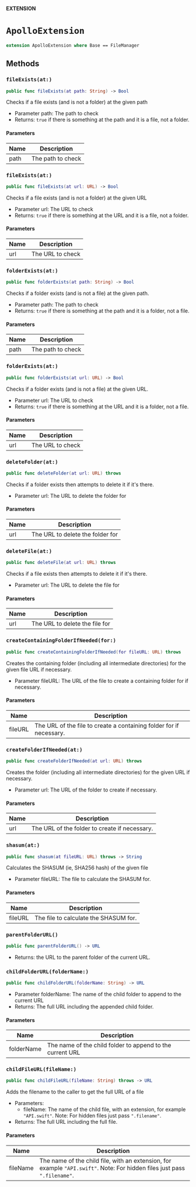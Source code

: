 **EXTENSION**

# `ApolloExtension`
```swift
extension ApolloExtension where Base == FileManager
```

## Methods
### `fileExists(at:)`

```swift
public func fileExists(at path: String) -> Bool
```

Checks if a file exists (and is not a folder) at the given path

- Parameter path: The path to check
- Returns: `true` if there is something at the path and it is a file, not a folder.

#### Parameters

| Name | Description |
| ---- | ----------- |
| path | The path to check |

### `fileExists(at:)`

```swift
public func fileExists(at url: URL) -> Bool
```

Checks if a file exists (and is not a folder) at the given URL

- Parameter url: The URL to check
- Returns: `true` if there is something at the URL and it is a file, not a folder.

#### Parameters

| Name | Description |
| ---- | ----------- |
| url | The URL to check |

### `folderExists(at:)`

```swift
public func folderExists(at path: String) -> Bool
```

Checks if a folder exists (and is not a file) at the given path.

- Parameter path: The path to check
- Returns: `true` if there is something at the path and it is a folder, not a file.

#### Parameters

| Name | Description |
| ---- | ----------- |
| path | The path to check |

### `folderExists(at:)`

```swift
public func folderExists(at url: URL) -> Bool
```

Checks if a folder exists (and is not a file) at the given URL.

- Parameter url: The URL to check
- Returns: `true` if there is something at the URL and it is a folder, not a file.

#### Parameters

| Name | Description |
| ---- | ----------- |
| url | The URL to check |

### `deleteFolder(at:)`

```swift
public func deleteFolder(at url: URL) throws
```

Checks if a folder exists then attempts to delete it if it's there.

- Parameter url: The URL to delete the folder for

#### Parameters

| Name | Description |
| ---- | ----------- |
| url | The URL to delete the folder for |

### `deleteFile(at:)`

```swift
public func deleteFile(at url: URL) throws
```

Checks if a file exists then attempts to delete it if it's there.

- Parameter url: The URL to delete the file for

#### Parameters

| Name | Description |
| ---- | ----------- |
| url | The URL to delete the file for |

### `createContainingFolderIfNeeded(for:)`

```swift
public func createContainingFolderIfNeeded(for fileURL: URL) throws
```

Creates the containing folder (including all intermediate directories) for the given file URL if necessary.

- Parameter fileURL: The URL of the file to create a containing folder for if necessary.

#### Parameters

| Name | Description |
| ---- | ----------- |
| fileURL | The URL of the file to create a containing folder for if necessary. |

### `createFolderIfNeeded(at:)`

```swift
public func createFolderIfNeeded(at url: URL) throws
```

Creates the folder (including all intermediate directories) for the given URL if necessary.

- Parameter url: The URL of the folder to create if necessary.

#### Parameters

| Name | Description |
| ---- | ----------- |
| url | The URL of the folder to create if necessary. |

### `shasum(at:)`

```swift
public func shasum(at fileURL: URL) throws -> String
```

Calculates the SHASUM (ie, SHA256 hash) of the given file

- Parameter fileURL: The file to calculate the SHASUM for.

#### Parameters

| Name | Description |
| ---- | ----------- |
| fileURL | The file to calculate the SHASUM for. |

### `parentFolderURL()`

```swift
public func parentFolderURL() -> URL
```

- Returns: the URL to the parent folder of the current URL.

### `childFolderURL(folderName:)`

```swift
public func childFolderURL(folderName: String) -> URL
```

- Parameter folderName: The name of the child folder to append to the current URL
- Returns: The full URL including the appended child folder.

#### Parameters

| Name | Description |
| ---- | ----------- |
| folderName | The name of the child folder to append to the current URL |

### `childFileURL(fileName:)`

```swift
public func childFileURL(fileName: String) throws -> URL
```

Adds the filename to the caller to get the full URL of a file

- Parameters:
  - fileName: The name of the child file, with an extension, for example `"API.swift"`. Note: For hidden files just pass `".filename"`.
- Returns: The full URL including the full file.

#### Parameters

| Name | Description |
| ---- | ----------- |
| fileName | The name of the child file, with an extension, for example `"API.swift"`. Note: For hidden files just pass `".filename"`. |